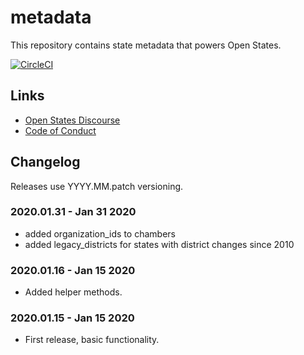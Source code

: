 # metadata

This repository contains state metadata that powers Open States.

[![CircleCI](https://circleci.com/gh/openstates/metadata.svg?style=svg)](https://circleci.com/gh/openstates/metadata)

## Links

* [Open States Discourse](https://discourse.openstates.org)
* [Code of Conduct](https://docs.openstates.org/en/latest/contributing/code-of-conduct.html)

## Changelog

Releases use YYYY.MM.patch versioning.

### 2020.01.31 - Jan 31 2020

* added organization_ids to chambers
* added legacy_districts for states with district changes since 2010

### 2020.01.16 - Jan 15 2020

* Added helper methods.

### 2020.01.15 - Jan 15 2020

* First release, basic functionality.
